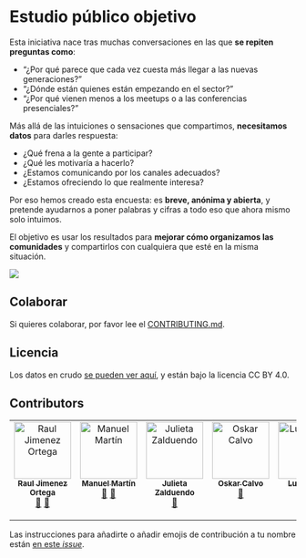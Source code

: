 # Estudio público objetivo

Esta iniciativa nace tras muchas conversaciones en las que **se repiten preguntas como**:

* “¿Por qué parece que cada vez cuesta más llegar a las nuevas generaciones?”  
* “¿Dónde están quienes están empezando en el sector?”  
* “¿Por qué vienen menos a los meetups o a las conferencias presenciales?”

Más allá de las intuiciones o sensaciones que compartimos, **necesitamos datos** para darles respuesta:

- ¿Qué frena a la gente a participar?
- ¿Qué les motivaría a hacerlo?
- ¿Estamos comunicando por los canales adecuados?
- ¿Estamos ofreciendo lo que realmente interesa?
    
Por eso hemos creado esta encuesta: es **breve, anónima y abierta**, y pretende ayudarnos a poner palabras y cifras a todo eso que ahora mismo solo intuimos.

El objetivo es usar los resultados para **mejorar cómo organizamos las comunidades** y compartirlos con cualquiera que esté en la misma situación. 

![](https://repository-images.githubusercontent.com/975680473/f446a7bb-72d9-4042-8d3b-d546e20253cc)

## Colaborar

Si quieres colaborar, por favor lee el [CONTRIBUTING.md](CONTRIBUTING.md).

## Licencia

Los datos en crudo [se pueden ver aquí](https://docs.google.com/spreadsheets/d/13I0k7HLgZsl0MG4liOWSqNAeP41KpuHuwjPETDu7thQ/edit?usp=sharing), y están bajo la licencia CC BY 4.0.

## Contributors

<!-- ALL-CONTRIBUTORS-LIST:START - Do not remove or modify this section -->
<!-- prettier-ignore-start -->
<!-- markdownlint-disable -->
<table>
  <tbody>
    <tr>
      <td align="center" valign="top" width="14.28%"><a href="https://www.rauljimenez.info"><img src="https://avatars.githubusercontent.com/u/826965?v=4?s=100" width="100px;" alt="Raul Jimenez Ortega"/><br /><sub><b>Raul Jimenez Ortega</b></sub></a><br /><a href="#projectManagement-hhkaos" title="Project Management">📆</a> <a href="#doc-hhkaos" title="Documentation">📖</a></td>
      <td align="center" valign="top" width="14.28%"><a href="https://www.draxus.org/"><img src="https://avatars.githubusercontent.com/u/2436?v=4?s=100" width="100px;" alt="Manuel Martín"/><br /><sub><b>Manuel Martín</b></sub></a><br /><a href="#review-DraXus" title="Reviewed Pull Requests">👀</a> <a href="#doc-DraXus" title="Documentation">📖</a></td>
      <td align="center" valign="top" width="14.28%"><a href="https://www.mytechplan.com/"><img src="https://avatars.githubusercontent.com/u/98886279?v=4?s=100" width="100px;" alt="Julieta Zalduendo"/><br /><sub><b>Julieta Zalduendo</b></sub></a><br /><a href="#promotion-julietazalduendo" title="Promotion">📣</a></td>
      <td align="center" valign="top" width="14.28%"><a href="https://github.com/oskarcalvo"><img src="https://avatars.githubusercontent.com/u/85880?v=4?s=100" width="100px;" alt="Oskar Calvo"/><br /><sub><b>Oskar Calvo</b></sub></a><br /><a href="#ideas-oskarcalvo" title="Ideas, Planning, & Feedback">🤔</a></td>
      <td align="center" valign="top" width="14.28%"><a href="https://www.linkedin.com/in/mesa"><img src="https://avatars.githubusercontent.com/u/7116402?v=4?s=100" width="100px;" alt="Luis Mesa"/><br /><sub><b>Luis Mesa</b></sub></a><br /><a href="#ideas-luismesalas" title="Ideas, Planning, & Feedback">🤔</a></td>
      <td align="center" valign="top" width="14.28%"><a href="https://yisus82.github.io/"><img src="https://avatars.githubusercontent.com/u/7774855?v=4?s=100" width="100px;" alt="Jesús Ángel Pérez-Roca Fernández"/><br /><sub><b>Jesús Ángel Pérez-Roca Fernández</b></sub></a><br /><a href="#ideas-yisus82" title="Ideas, Planning, & Feedback">🤔</a></td>
      <td align="center" valign="top" width="14.28%"><a href="https://github.com/cldelgadop"><img src="https://avatars.githubusercontent.com/u/62181574?v=4?s=100" width="100px;" alt="Carmen Delgado"/><br /><sub><b>Carmen Delgado</b></sub></a><br /><a href="#review-cldelgadop" title="Reviewed Pull Requests">👀</a> <a href="#ideas-cldelgadop" title="Ideas, Planning, & Feedback">🤔</a></td>
    </tr>
  </tbody>
</table>

<!-- markdownlint-restore -->
<!-- prettier-ignore-end -->

<!-- ALL-CONTRIBUTORS-LIST:END -->

Las instrucciones para añadirte o añadir emojis de contribución a tu nombre están [en este *issue*](https://github.com/ComBuildersES/estudio-publico-objetivo/issues/3). 
